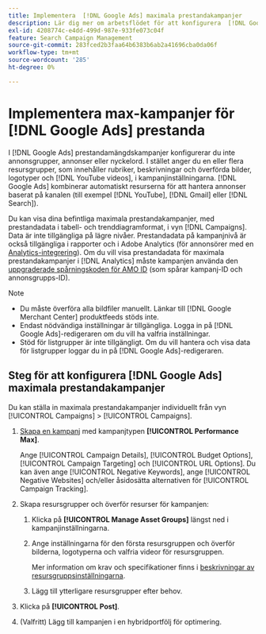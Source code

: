 ```yaml
---
title: Implementera  [!DNL Google Ads] maximala prestandakampanjer
description: Lär dig mer om arbetsflödet för att konfigurera  [!DNL Google Ads] maximala prestandakampanjer.
exl-id: 4208774c-e4dd-499d-987e-933fe073c04f
feature: Search Campaign Management
source-git-commit: 283fced2b3faa64b6383b6ab2a41696cba0da06f
workflow-type: tm+mt
source-wordcount: '285'
ht-degree: 0%

---
```


# Implementera max-kampanjer för [!DNL Google Ads] prestanda

I [!DNL Google Ads] prestandamängdskampanjer konfigurerar du inte annonsgrupper, annonser eller nyckelord. I stället anger du en eller flera resursgrupper, som innehåller rubriker, beskrivningar och överförda bilder, logotyper och [!DNL YouTube videos], i kampanjinställningarna. [!DNL Google Ads] kombinerar automatiskt resurserna för att hantera annonser baserat på kanalen (till exempel [!DNL YouTube], [!DNL Gmail] eller [!DNL Search]).

Du kan visa dina befintliga maximala prestandakampanjer, med prestandadata i tabell- och trenddiagramformat, i vyn [!DNL Campaigns]. Data är inte tillgängliga på lägre nivåer. Prestandadata på kampanjnivå är också tillgängliga i rapporter och i Adobe Analytics (för annonsörer med en [Analytics-integrering](/help/integrations/analytics/overview.md)). Om du vill visa prestandadata för maximala prestandakampanjer i [!DNL Analytics] måste kampanjen använda den [uppgraderade spårningskoden för AMO ID](/help/integrations/analytics/ids.md#amo-id-formats) (som spårar kampanj-ID och annonsgrupps-ID).

>[!NOTE]
>
>* Du måste överföra alla bildfiler manuellt. Länkar till [!DNL Google Merchant Center] produktfeeds stöds inte.
>* Endast nödvändiga inställningar är tillgängliga. Logga in på [!DNL Google Ads]-redigeraren om du vill ha valfria inställningar.
>* Stöd för listgrupper är inte tillgängligt. Om du vill hantera och visa data för listgrupper loggar du in på [!DNL Google Ads]-redigeraren.

## Steg för att konfigurera [!DNL Google Ads] maximala prestandakampanjer

Du kan ställa in maximala prestandakampanjer individuellt från vyn [!UICONTROL Campaigns] > [!UICONTROL Campaigns].

1. [Skapa en kampanj](/help/search-social-commerce/campaign-management/campaigns/campaign-manage.md) med kampanjtypen **[!UICONTROL Performance Max]**.

   Ange [!UICONTROL Campaign Details], [!UICONTROL Budget Options], [!UICONTROL Campaign Targeting] och [!UICONTROL URL Options]. Du kan även ange [!UICONTROL Negative Keywords], ange [!UICONTROL Negative Websites] och/eller åsidosätta alternativen för [!UICONTROL Campaign Tracking].

1. Skapa resursgrupper och överför resurser för kampanjen:

   1. Klicka på **[!UICONTROL Manage Asset Groups]** längst ned i kampanjinställningarna.

   1. Ange inställningarna för den första resursgruppen och överför bilderna, logotyperna och valfria videor för resursgruppen.

      Mer information om krav och specifikationer finns i [beskrivningar av resursgruppsinställningarna](/help/search-social-commerce/campaign-management/campaigns/campaign-settings-google.md).

   1. Lägg till ytterligare resursgrupper efter behov.

1. Klicka på **[!UICONTROL Post]**.

1. (Valfritt) Lägg till kampanjen i en hybridportfölj för optimering.
